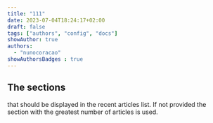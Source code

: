 ```yaml
---
title: "111"
date: 2023-07-04T18:24:17+02:00
draft: false
tags: ["authors", "config", "docs"]
showAuthor: true
authors:
  - "nunocoracao"
showAuthorsBadges : true
---
```


## The sections

that should be displayed in the recent articles list. If not provided the section with the greatest number of articles is used.
